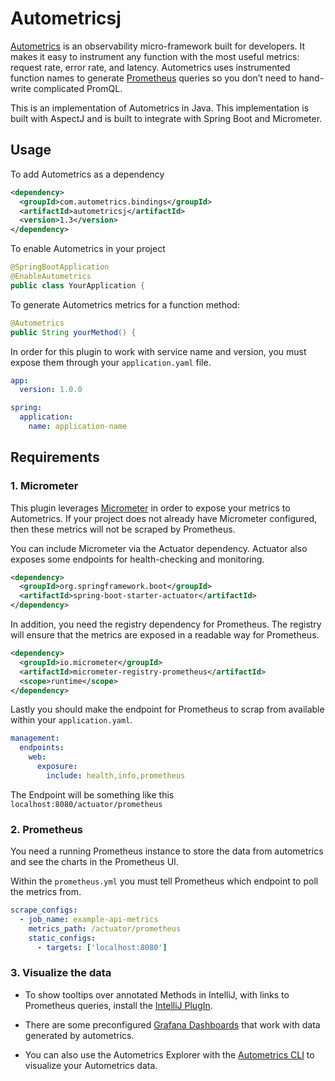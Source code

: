 # Autometricsj

[Autometrics](https://autometrics.dev/) is an observability micro-framework built for developers. It makes it easy to instrument any function with the most useful metrics: request rate, error rate, and latency. Autometrics uses instrumented function names to generate [Prometheus](https://prometheus.io/) queries so you don’t need to hand-write complicated PromQL.

This is an implementation of Autometrics in Java. This implementation is built with AspectJ and is built to integrate with Spring Boot and Micrometer.

## Usage
To add Autometrics as a dependency
```xml
<dependency>
  <groupId>com.autometrics.bindings</groupId>
  <artifactId>autometricsj</artifactId>
  <version>1.3</version>
</dependency>
```

To enable Autometrics in your project
```java
@SpringBootApplication
@EnableAutometrics
public class YourApplication {
```

To generate Autometrics metrics for a function method:
```java
@Autometrics
public String yourMethod() {
```

In order for this plugin to work with service name and version, you must expose them through your `application.yaml` file.
```yaml
app:
  version: 1.0.0

spring:
  application:
    name: application-name
```

## Requirements
### 1. Micrometer

This plugin leverages [Micrometer](https://micrometer.io/) in order to expose your metrics to Autometrics. If your project does not already 
have Micrometer configured, then these metrics will not be scraped by Prometheus.

You can include Micrometer via the Actuator dependency. Actuator also exposes some endpoints for health-checking and monitoring. 
```xml
<dependency>
  <groupId>org.springframework.boot</groupId>
  <artifactId>spring-boot-starter-actuator</artifactId>
</dependency>
```
In addition, you need the registry dependency for Prometheus. The registry will ensure that the metrics are exposed in a readable way for Prometheus.
```xml
<dependency>
  <groupId>io.micrometer</groupId>
  <artifactId>micrometer-registry-prometheus</artifactId>
  <scope>runtime</scope>
</dependency>
```
Lastly you should make the endpoint for Prometheus to scrap from available within your `application.yaml`.
```yaml
management:
  endpoints:
    web:
      exposure:
        include: health,info,prometheus
```
The Endpoint will be something like this `localhost:8080/actuator/prometheus`

### 2. Prometheus
You need a running Prometheus instance to store the data from autometrics and see the charts in the Prometheus UI.

Within the `prometheus.yml` you must tell Prometheus which endpoint to poll the metrics from.

```yaml
scrape_configs:
  - job_name: example-api-metrics
    metrics_path: /actuator/prometheus
    static_configs:
      - targets: ['localhost:8080']
```

### 3. Visualize the data
- To show tooltips over annotated Methods in IntelliJ, with links to Prometheus queries, install the [IntelliJ PlugIn](https://plugins.jetbrains.com/plugin/22408-autometrics).

- There are some preconfigured [Grafana Dashboards](https://github.com/autometrics-dev/autometrics-shared/tree/main/dashboards) that work with data generated by autometrics. 

- You can also use the Autometrics Explorer with the [Autometrics CLI](https://github.com/autometrics-dev/am) to visualize your Autometrics data.

